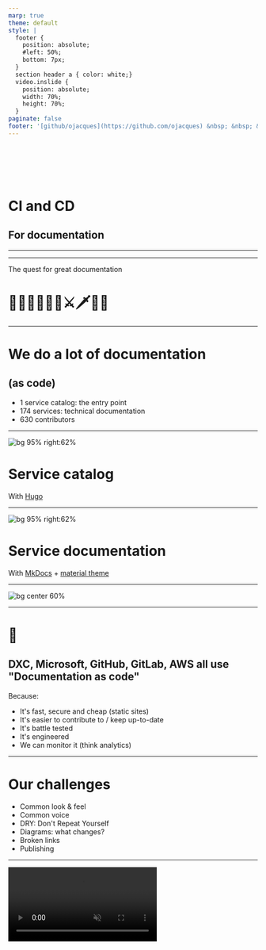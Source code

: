 ```yaml
---
marp: true
theme: default
style: |
  footer {
    position: absolute;
    #left: 50%;
    bottom: 7px;
  }
  section header a { color: white;}
  video.inslide {
    position: absolute;
    width: 70%;
    height: 70%;
  }
paginate: false
footer: '[github/ojacques](https://github.com/ojacques) &nbsp; &nbsp; &nbsp; &nbsp; &nbsp; &nbsp; [github/angegar](https://github.com/angegar)'
---
```

<!--backgroundImage: url('https://github.com/documentation-as-code/ci-cd-for-documentation/raw/main/slides/title.jpg')-->
<br/>
<br/>
<br/>
<br/>

# CI and CD
## For documentation

<!-- 
speaker: Olivier

Thank you. Today, Laurent and I are going to talk about "Documentation as Code" and more specifically CI and CD for documentation.

But first, let us introduce ourselves:

Speakers: Olivier & Laurent
- Short intro

(NOTE: embed Olivier & Laurent's faces / OBS)

-->

---
<!--backgroundImage: url('https://github.com/documentation-as-code/ci-cd-for-documentation/raw/main/slides/dxc.jpg')-->

<!--
speaker: Olivier

Laurent and I both work for DXC technology customers. DXC technology is a global IT services leader.

With 19.6B$ of revenues, 6000 customers and 138000 employees across 70 countries, we are - in many dimensions - big.

-->

---
<!--backgroundImage: url('https://github.com/documentation-as-code/ci-cd-for-documentation/raw/main/slides/simple.jpg')-->

The quest for great documentation

# 🏰🦄🤴👸🐴👻⚔🗡🏴‍☠️

<!-- 

Back to this presentation. 

This presentation is an experience report, because we have learned so much from others through this format.

This presentation is about our quest: the quest for great documentation.

Previously, 
- our documentation was the last thing we would do,
- it had spelling and syntax mistakes,
- we were using the passive voice, but sometimes the active voice
- it was often inaccurate,
- a few were able to fix it and we had to contact them through email,
- several authors could not work on the same piece of documentation without going through lengthy merges,
- and links would break very often without us even knowing.

Today, it's a very different situation
- we have one service catalog and 174 services documented
- documentation readers can contribute to the documentation using a Pull Request
- we can report bugs and fix them
- documentation changes go through a series of tests and gates
- it's bigger yet more thorough and precise than ever
- It has the same look & feel
- it's written in the same style

-->

---

# We do a lot of documentation

## (as code)

- 1 service catalog: the entry point
- 174 services: technical documentation
- 630 contributors

<!--

The context for the experience report is our own company (but we do that with our customers too):
- A platform which provides intelligence, orchestration, and automation capabilities to our managed service offerings
- 630 contributors (developers, testers, scrum masters)
- 1 "service catalog" site
- 174 services documented

-->

---

![bg 95% right:62%](https://github.com/documentation-as-code/ci-cd-for-documentation/raw/main/slides/service-catalog-hugo.gif)

# Service catalog
With [Hugo](https://gohugo.io/)

<!--
Speaker: Olivier

We have 2 types of documentation: 
- Service catalog
- Service documentation

Service catalog:
- Marketing / catalog site: mix of text, benefits, highlights, videos
-->
---

![bg 95% right:62%](https://github.com/documentation-as-code/ci-cd-for-documentation/raw/main/slides/service-documentation-mkdocs.gif)

# Service documentation
With [MkDocs](https://www.mkdocs.org/) +
[material theme](https://squidfunk.github.io/mkdocs-material/)

<!--
Speaker: Olivier

The documentation for each service leverages Mkdocs which we love because it's very close to markdown and does not require a separate git repository.

-->

---

![bg center 60%](https://github.com/documentation-as-code/ci-cd-for-documentation/raw/main/slides/doc-site.jpg)

<!--
Speaker: Olivier

-->
---
# 🤯

## DXC, Microsoft, GitHub, GitLab, AWS all use "Documentation as code"

Because:

- It's fast, secure and cheap (static sites)
- It's easier to contribute to / keep up-to-date
- It's battle tested
- It's engineered
- We can monitor it (think analytics)

<!--
Fast, secure and cheap (static sites)
  - Comparing to WordPress/Drupal/Confluence type solutions
  - More secure (no DB to hack)
  - Portable (even offline)
Easier to contribute to / keep up-to-date
  - The pull request / merge request workflow fully applies
Battle test documentation
Monitoring:
  - "Is this page useful?"
  - Analytics: like Google Analytics or Open Source alternative: Matomo
  - Reader journey, what is useful
-->

---

# Our challenges

- Common look & feel
- Common voice
- DRY: Don't Repeat Yourself
- Diagrams: what changes?
- Broken links
- Publishing

<!--
speaker: Olivier

-->
---
<video loop class="inslide" src="https://github.com/documentation-as-code/ci-cd-for-documentation/raw/main/slides/gource.mp4" autoplay muted />

<!--
speaker: Olivier

This video is a visualization of our service catalog repository documentation, as it evolves.

In summary, we needed to build great documentation, at scale, battle tested and ensure it would not break over time.

Looks like code to us!

-->

---

![bg right 80%](https://github.com/documentation-as-code/ci-cd-for-documentation/raw/main/slides/ci-cd-for-doc.gif)

# CI and CD for documentation

CI

- Spell checking
- Check for approved acronyms / custom dictionary
- One voice
- Periodically check for 404 links

CD

- Automate publishing

<!--
Speaker: Olivier

-->

---

![bg](https://github.com/documentation-as-code/ci-cd-for-documentation/raw/main/slides/title.jpg)
<br/>
<br/>

# In practice

<!--
Speaker: Laurent
-->

---
![bg right 90%](https://github.com/documentation-as-code/ci-cd-for-documentation/raw/main/slides/vscode.jpg)
# Authoring

Leverage [`Markdown`](https://guides.github.com/features/mastering-markdown/)

Use your favorite code editor:

- [IntelliJ](https://www.jetbrains.com/help/idea/markdown.html#navigation)
- [Eclipse](https://marketplace.eclipse.org/content/markdown-text-editor)
- [VSCode](https://code.visualstudio.com/docs/languages/markdown) 👈

<!--
Speaker: Laurent

There is no need to have developer skills, the Markdown syntax is easy to use.

-->

---
![bg right 90%](https://github.com/hediet/vscode-drawio/raw/master/docs/drawio-png.gif)
# Authoring (1)

## Add editor extensions

- [markdownlint](https://marketplace.visualstudio.com/items?itemName=DavidAnson.vscode-markdownlint) (for syntax)
- [Draw.io](https://marketplace.visualstudio.com/items?itemName=hediet.vscode-drawio) (for drawings)
- [PlantUML](https://github.com/qjebbs/vscode-plantuml) (for diagrams as code)
- [Marp](https://marketplace.visualstudio.com/items?itemName=marp-team.marp-vscode) (for slides)

<!--
Speaker: Laurent

Most of the integrated development environments (IDE) can be enhanced with multiple plugins. Here is a short list of what we used to use.
-->
---
![bg right 90%](https://github.com/documentation-as-code/ci-cd-for-documentation/raw/main/slides/codespaces.jpg)

# Authoring (2)

## GitHub [Codespaces](https://github.com/features/codespaces) or GitPod

- Edit directly from the browser
- Make it easy for tech writers:
  no `git clone/branch/push`
  `git reset origin/main --hard`
- Shared extensions across development environments

<!--
Speaker: Laurent

GitHub offers an online VSCode instance attached to your GitHub repository. The Codespaces feature allows all the developer to share the same set of extensions as this configuration is automatically shared across the development environment attached to the project.
-->
---
# Authoring (3)

## Pick a tool

- [Jekyll](https://jekyllrb.com/) 🤐
- [Hugo](https://gohugo.io/): powerful, blazing fast 👈
- [Marp](https://marp.app/): slides as code in markdown
- [MkDocs](https://www.mkdocs.org/) + [material theme](https://squidfunk.github.io/mkdocs-material/) 👈

<!--

- Jekyll : Based on Ruby, it's hard to configure for a non developer users especially under windows => hard to contribute
- Hugo:
  - HTML + go template for documentation
  - Far from standard markdown => hard for non dev users
  - shortcodes: like macro, for documentation. Ensures uniformity
  - Recommended if you need to have multiple page template in your web site

- Marp:
  - Excellent to generate slide deck
  - Follow Markdown syntax
  - Presenter view
  - Template with CSS
  - Extensible
  - Output PPTX, PDF, PNG, JPEG
- MkDocs:
  - Follow Markdown syntax
  - Closest to plain markdown, great for tech docs
  - Can integrate native HTML web page => Can integrate Marp outputs
-->
---
# Orchestrating

- GitHub Actions
- GitLab CI
- Jenkins (`Jenkinsfile`) 👈
- AWS code pipeline
- Azure DevOps

<!--
Speaker: Laurent

Use your favorite orchestration tool to deploy your documentation.
Those tools now offer predefined features to ease your pipeline;

We will see a set of GitHub Market Actions used in this documentation pipeline.
-->
---
# CI: Linter

## CLI linter

- [github super-linter](https://github.com/github/super-linter)
- [markdownlint](https://github.com/DavidAnson/markdownlint)
![bg right 80%](https://github.com/documentation-as-code/ci-cd-for-documentation/raw/main/slides/linter.png)

## Editor linter

- [VS Code markdownlint extension](https://marketplace.visualstudio.com/items?itemName=DavidAnson.vscode-markdownlint)

<!--
We use linters to check code "doc" quality.

2 types of linters
- CLI: to be integrated in the pipeline 
- Editor: check syntax as you type, before commit and push

-->

---
# CI: Spell Checker

## CLI spell checker

![bg 90% right](https://github.com/documentation-as-code/ci-cd-for-documentation/raw/main/slides/spellcheck_code.png)

- [spellcheck-github-actions](https://github.com/rojopolis/spellcheck-github-actions)
- [spellchecker-cli](https://github.com/tbroadley/spellchecker-cli)

## Editor spell checker

- [VS Code code-spell-checker extension](https://marketplace.visualstudio.com/items?itemName=streetsidesoftware.code-spell-checker)

<!-- 
Identically, we can find CLI spell checker and Editor one

Work with direction of exception and custom dictionary
-->

---
# CI: Link checker

![bg right:62% 95%](https://github.com/documentation-as-code/ci-cd-for-documentation/raw/main/slides/markdown-link-check.jpg)

## 404 links

[markdown-link-check](https://github.com/tcort/markdown-link-check)

<!-- 
Links must be checked regularly (cron) as they break without you doing any change.

-->
---

![bg right:65% 95%](https://github.com/documentation-as-code/ci-cd-for-documentation/raw/main/slides/style-vale.jpg)

# CI: Testing (4)

## Style / voice

[Vale](https://github.com/errata-ai/vale)

<!--

Used to ensure your a vocabulary style guide.
-->
---
# Publishing (CD)

![bg right 95%](https://github.com/documentation-as-code/ci-cd-for-documentation/raw/main/slides/github_actions.png)

## GIT Hosting

GitHub, GitLab, Bitbucket

## Web hosting

- [GitHub pages](https://pages.github.com/) 👈
- [GitLab pages](https://docs.gitlab.com/ee/user/project/pages/)
- [Netlify](https://www.netlify.com/)
- An AWS S3 bucket 👈

<!--

You don't have to spin up a virtual machine or server to host your documentation site. Major Source Code Management applications already host web pages.
-->
---
![bg right:58% 72%](https://github.com/documentation-as-code/ci-cd-for-documentation/raw/main/slides/github_template.png)
# Quick starts

Making it easy with:

- [GitHub templates](https://docs.github.com/en/free-pro-team@latest/github/creating-cloning-and-archiving-repositories/creating-a-template-repository)
- [GitLab project templates](https://docs.gitlab.com/ee/gitlab-basics/create-project.html#project-templates)

<!--
Speaker: Laurent

We have been using GitHub template to ease the creation of Documentation As Code

-->
---
# Thank you 🙏

